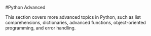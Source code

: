 #Python Advanced

This section covers more advanced topics in Python, such as list comprehensions, dictionaries, advanced functions, object-oriented programming, and error handling.